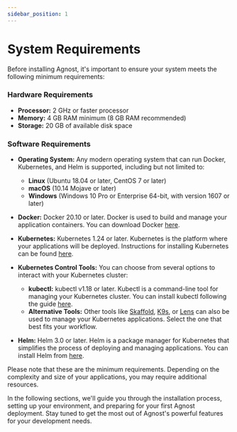 ```yaml
---
sidebar_position: 1
---
```


# System Requirements

Before installing Agnost, it's important to ensure your system meets the
following minimum requirements:

### Hardware Requirements

- **Processor:** 2 GHz or faster processor
- **Memory:** 4 GB RAM minimum (8 GB RAM recommended)
- **Storage:** 20 GB of available disk space

### Software Requirements

- **Operating System:** Any modern operating system that can run Docker,
  Kubernetes, and Helm is supported, including but not limited to:

  - **Linux** (Ubuntu 18.04 or later, CentOS 7 or later)
  - **macOS** (10.14 Mojave or later)
  - **Windows** (Windows 10 Pro or Enterprise 64-bit, with version 1607 or
    later)

- **Docker:** Docker 20.10 or later. Docker is used to build and manage your
  application containers. You can download Docker
  [here](https://docs.docker.com/get-docker/).

- **Kubernetes:** Kubernetes 1.24 or later. Kubernetes is the platform where
  your applications will be deployed. Instructions for installing Kubernetes can
  be found [here](https://kubernetes.io/docs/setup/).

- **Kubernetes Control Tools:** You can choose from several options to interact
  with your Kubernetes cluster:

  - **kubectl:** kubectl v1.18 or later. Kubectl is a command-line tool for
    managing your Kubernetes cluster. You can install kubectl following the
    guide [here](https://kubernetes.io/docs/tasks/tools/install-kubectl/).
  - **Alternative Tools:** Other tools like
    [Skaffold](https://skaffold.dev/docs/install/),
    [K9s](https://k9scli.io/topics/install/), or [Lens](https://k8slens.dev/)
    can also be used to manage your Kubernetes applications. Select the one that
    best fits your workflow.

- **Helm:** Helm 3.0 or later. Helm is a package manager for Kubernetes that
  simplifies the process of deploying and managing applications. You can install
  Helm from [here](https://helm.sh/docs/intro/install/).

Please note that these are the minimum requirements. Depending on the complexity
and size of your applications, you may require additional resources.

In the following sections, we'll guide you through the installation process,
setting up your environment, and preparing for your first Agnost deployment.
Stay tuned to get the most out of Agnost's powerful features for your
development needs.

